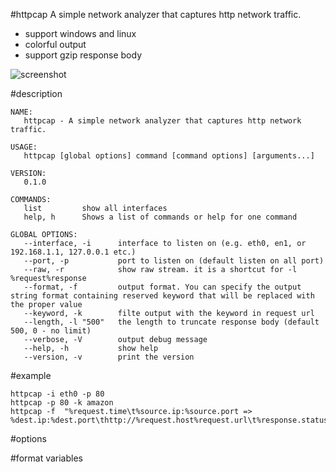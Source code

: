 #httpcap
A simple network analyzer that captures http network traffic.

* support windows and linux
* colorful output
* support gzip response body

![screenshot](http://ww3.sinaimg.cn/large/7ce4a9f6gw1esw0oayz8dj20rv08zqb9.jpg)


#description

```
NAME:
   httpcap - A simple network analyzer that captures http network traffic.

USAGE:
   httpcap [global options] command [command options] [arguments...]

VERSION:
   0.1.0

COMMANDS:
   list         show all interfaces
   help, h      Shows a list of commands or help for one command

GLOBAL OPTIONS:
   --interface, -i      interface to listen on (e.g. eth0, en1, or 192.168.1.1, 127.0.0.1 etc.)
   --port, -p           port to listen on (default listen on all port)
   --raw, -r            show raw stream. it is a shortcut for -l %request%response
   --format, -f         output format. You can specify the output string format containing reserved keyword that will be replaced with the proper value
   --keyword, -k        filte output with the keyword in request url
   --length, -l "500"   the length to truncate response body (default 500, 0 - no limit)
   --verbose, -V        output debug message
   --help, -h           show help
   --version, -v        print the version
```



#example

```
httpcap -i eth0 -p 80
httpcap -p 80 -k amazon
httpcap -f  "%request.time\t%source.ip:%source.port => %dest.ip:%dest.port\thttp://%request.host%request.url\t%response.status"
```


#options


#format variables